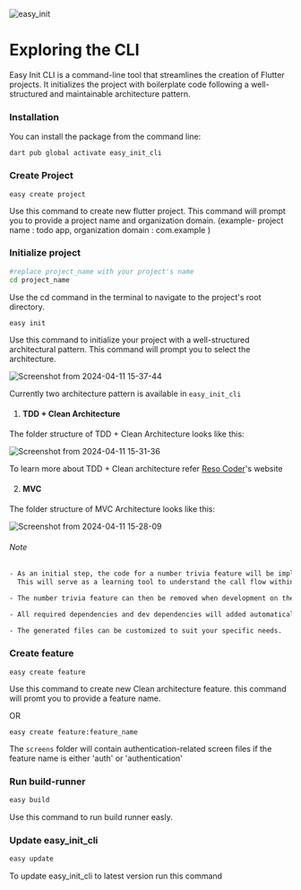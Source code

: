 
![easy_init](https://github.com/Vineeth-Kolichal/easy_init_cli/assets/92266542/1e82177d-f4f0-4b51-bbf2-856616ed2a1f)


# Exploring the CLI

Easy Init CLI is a command-line tool that streamlines the creation of Flutter projects. It initializes the project with boilerplate code following a well-structured and maintainable architecture pattern.

### Installation
You can install the package from the command line:
```shell
dart pub global activate easy_init_cli
```

### Create Project
```shell
easy create project
```
Use this command to create new flutter project. This command will prompt you to provide a project name and organization domain. 
 (example- project name : todo app, organization domain : com.example )
### Initialize project
```sh
#replace project_name with your project's name
cd project_name
```
Use the cd command in the terminal to navigate to the project's root directory.
```shell
easy init
```
Use this command to initialize your project with a well-structured architectural pattern. This command will prompt you to select the architecture. 

![Screenshot from 2024-04-11 15-37-44](https://github.com/Vineeth-Kolichal/easy_init_cli/assets/92266542/b4fd61a6-5c54-4af6-8b48-e22b136f315f)

Currently two architecture pattern is available in ```easy_init_cli```

1. #### TDD + Clean Architecture
The folder structure of TDD + Clean Architecture looks like this:


![Screenshot from 2024-04-11 15-31-36](https://github.com/Vineeth-Kolichal/easy_init_cli/assets/92266542/ac1cc2ea-69ad-4b2d-87dd-2796507e451d)

To learn more about TDD + Clean architecture refer [Reso Coder](https://resocoder.com/flutter-clean-architecture-tdd/)'s website



2. #### MVC
The folder structure of MVC Architecture looks like this:


![Screenshot from 2024-04-11 15-28-09](https://github.com/Vineeth-Kolichal/easy_init_cli/assets/92266542/1c1b9bdf-7cf5-46cf-9668-0cf64ace629f)




###### Note

```txt
- As an initial step, the code for a number trivia feature will be implemented in both architectures.
  This will serve as a learning tool to understand the call flow within the chosen architectural pattern.

- The number trivia feature can then be removed when development on the core project functionalities commences.

- All required dependencies and dev dependencies will added automatically, you can add or remove dependencies as per your need.

- The generated files can be customized to suit your specific needs.
```

### Create feature
```shell
easy create feature
```
Use this command to create new Clean architecture feature. this command will promt you to provide a feature name.

OR 

```shell
easy create feature:feature_name

```
The ```screens``` folder will contain authentication-related screen files if the feature name is either 'auth' or 'authentication'

### Run build-runner
```sh
easy build
```
Use this command to run build runner easly.

### Update easy_init_cli
```sh
easy update
```
To update easy_init_cli to latest version run this command





